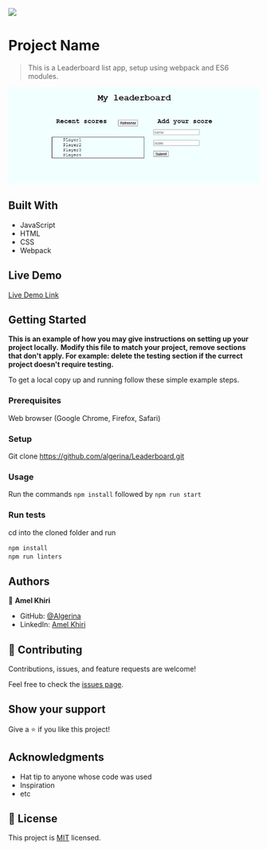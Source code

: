 ![](https://img.shields.io/badge/Microverse-blueviolet)

# Project Name

> This is a Leaderboard list app, setup using webpack and ES6 modules.

![screenshot](./screen.JPG)


## Built With

- JavaScript
- HTML
- CSS
- Webpack

## Live Demo

[Live Demo Link](https://livedemo.com)


## Getting Started

**This is an example of how you may give instructions on setting up your project locally.**
**Modify this file to match your project, remove sections that don't apply. For example: delete the testing section if the currect project doesn't require testing.**


To get a local copy up and running follow these simple example steps.

### Prerequisites
Web browser (Google Chrome, Firefox, Safari)

### Setup
Git clone https://github.com/algerina/Leaderboard.git

### Usage
Run the commands `npm install` followed by `npm run start`

### Run tests
cd into the cloned folder and run 
```bash
npm install
npm run linters
```
## Authors

👤 **Amel Khiri**

- GitHub: [@Algerina](https://github.com/Algerina)
- LinkedIn: [Amel Khiri](https://linkedin.com/in/amel-khiri-qahwadji-37a550135)


## 🤝 Contributing

Contributions, issues, and feature requests are welcome!

Feel free to check the [issues page](../../issues/).

## Show your support

Give a ⭐️ if you like this project!

## Acknowledgments

- Hat tip to anyone whose code was used
- Inspiration
- etc

## 📝 License

This project is [MIT](./MIT.md) licensed.
